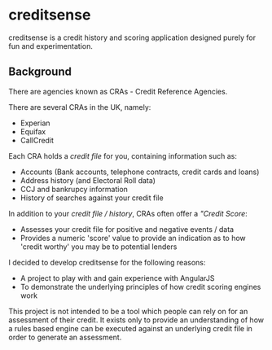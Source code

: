 # creditsense

creditsense is a credit history and scoring application designed purely for fun and experimentation.

## Background

There are agencies known as CRAs - Credit Reference Agencies.

There are several CRAs in the UK, namely:

- Experian
- Equifax
- CallCredit

Each CRA holds a *credit file* for you, containing information such as:

- Accounts (Bank accounts, telephone contracts, credit cards and loans)
- Address history (and Electoral Roll data)
- CCJ and bankrupcy information
- History of searches against your credit file

In addition to your *credit file / history*, CRAs often offer a *"Credit Score*:

- Assesses your credit file for positive and negative events / data
- Provides a numeric 'score' value to provide an indication as to how 'credit worthy' you may be to potential lenders

I decided to develop creditsense for the following reasons:

- A project to play with and gain experience with AngularJS
- To demonstrate the underlying principles of how credit scoring engines work 

This project is not intended to be a tool which people can rely on for an assessment of their credit.  It exists
only to provide an understanding of how a rules based engine can be executed against an underlying credit file 
in order to generate an assessment.
